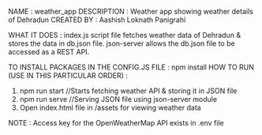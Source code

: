 NAME : weather_app
DESCRIPTION : Weather app showing weather details of Dehradun
CREATED BY : Aashish Loknath Panigrahi

WHAT IT DOES : index.js script file fetches weather data of Dehradun & stores the data in db.json file. json-server allows the db.json file to be accessed as a REST API.

TO INSTALL PACKAGES IN THE CONFIG.JS FILE : npm install
HOW TO RUN (USE IN THIS PARTICULAR ORDER) :
1. npm run start    //Starts fetching weather API & storing it in JSON file
2. npm run serve    //Serving JSON file using json-server module
3. Open index.html file in /assets for viewing weather data

NOTE : Access key for the OpenWeatherMap API exists in .env file